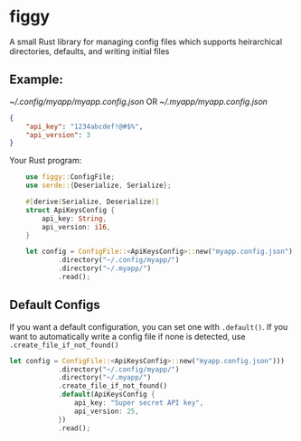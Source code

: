 # figgy
A small Rust library for managing config files which supports heirarchical directories, defaults, and writing initial files

## Example:
_~/.config/myapp/myapp.config.json_
OR
_~/.myapp/myapp.config.json_
```json
{
    "api_key": "1234abcdef!@#$%",
    "api_version": 3
}
```

Your Rust program:
```rust
    use figgy::ConfigFile;
    use serde::{Deserialize, Serialize};

    #[derive(Serialize, Deserialize)]
    struct ApiKeysConfig {
        api_key: String,
        api_version: i16,
    }

    let config = ConfigFile::<ApiKeysConfig>::new("myapp.config.json")
            .directory("~/.config/myapp/")
            .directory("~/.myapp/")
            .read();
```

## Default Configs
If you want a default configuration, you can set one with `.default()`.
If you want to automatically write a config file if none is detected, use `.create_file_if_not_found()`

```rust
let config = ConfigFile::<ApiKeysConfig>::new("myapp.config.json")))
            .directory("~/.config/myapp/")
            .directory("~/.myapp/")
            .create_file_if_not_found()
            .default(ApiKeysConfig {
                api_key: "Super secret API key",
                api_version: 25,
            })
            .read();
```
